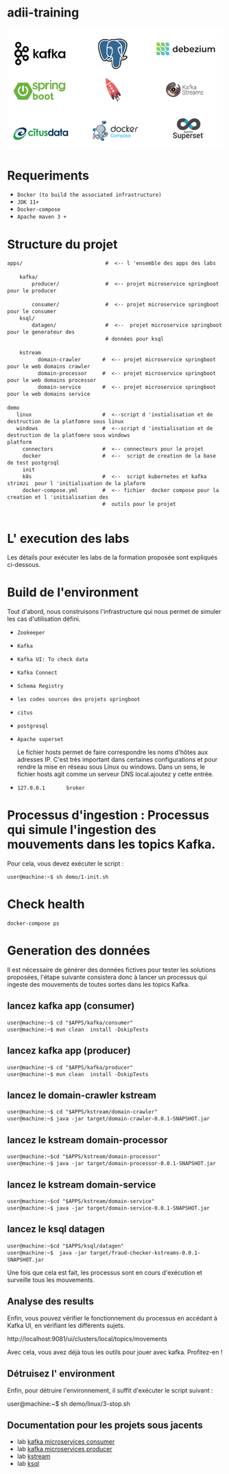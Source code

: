 # adii-training

![](doc/images/im0.png)
# Requeriments
- `Docker (to build the associated infrastructure)`
- `JDK 11+`
- `Docker-compose`
- `Apache maven 3 +`

# Structure du projet


```
apps/                           #  <-- l 'ensemble des apps des labs                        
 
    kafka/
        producer/               #  <-- projet microservice springboot pour le producer
               
        consumer/               #  <-- projet microservice springboot pour le consumer
    ksql/
        datagen/                #  <--  projet microservice springboot pour le generateur des
                                # données pour ksql
               
    kstream    
          domain-crawler       #  <-- projet microservice springboot pour le web domains crawler
          domain-processor     #  <-- projet microservice springboot pour le web domains processor
          domain-service       #  <-- projet microservice springboot pour le web domains service

demo
   linux                       #  <--script d 'instialisation et de destruction de la platfomre sous linux
   windows                     #  <--script d 'instialisation et de destruction de la platfomre sous windows
platform
     connectors                #  <-- connecteurs pour le projet
     docker                    #  <--  script de creation de la base de test postgrsql
     init
     k8s                       #  <--  script kubernetes et kafka strimzi  pour l 'initialisation de la plaform
     docker-compose.yml        #  <-- fichier  docker compose pour la creation et l 'initialisation des
                               #  outils pour le projet


```

#  L' execution des labs
Les détails pour exécuter les labs de la  formation proposée  sont expliqués ci-dessous.

# Build de l'environment
Tout d'abord, nous construisons l'infrastructure qui nous permet de simuler les cas d'utilisation défini.

- `Zookeeper`
- `Kafka`
- `Kafka UI: To check data`
- `Kafka Connect`
- `Schema Registry`
- `les codes sources des projets springboot`
- `citus`
- `postgresql`
- `Apache superset`

 
  Le fichier hosts permet de faire correspondre les noms d'hôtes aux adresses IP. C'est très important dans 
  certaines configurations et pour rendre la mise en réseau sous Linux ou windows. Dans un sens, le fichier hosts agit 
  comme un serveur DNS local.ajoutez y cette entrée.

- `127.0.0.1       broker`

# Processus d'ingestion : Processus qui simule l'ingestion des mouvements dans les topics Kafka.

Pour cela, vous devez exécuter le script :
```shell
user@machine:~$ sh demo/1-init.sh
```
#  Check health

```shell
docker-compose ps
```

# Generation des données
Il est nécessaire de générer des données fictives pour tester les solutions proposées, 
l'étape suivante consistera donc à lancer un processus qui  ingeste des mouvements de toutes sortes dans les topics Kafka.


## lancez kafka app (consumer)
```shell
user@machine:~$ cd "$APPS/kafka/consumer"
user@machine:~$ mvn clean  install -DskipTests
```
## lancez kafka app (producer)
```shell
user@machine:~$ cd "$APPS/kafka/producer"
user@machine:~$ mvn clean  install -DskipTests
```


## lancez le domain-crawler kstream
```shell
user@machine:~$ cd "$APPS/kstream/domain-crawler"
user@machine:~$ java -jar target/domain-crawler-0.0.1-SNAPSHOT.jar
```
## lancez le kstream domain-processor
```shell
user@machine:~$cd "$APPS/kstream/domain-processor"
user@machine:~$ java -jar target/domain-processor-0.0.1-SNAPSHOT.jar
```


## lancez le kstream domain-service
```shell
user@machine:~$cd "$APPS/kstream/domain-service"
user@machine:~$ java -jar target/domain-service-0.0.1-SNAPSHOT.jar
```
## lancez le ksql datagen
```shell
user@machine:~$cd "$APPS/ksql/datagen"
user@machine:~$  java -jar target/fraud-checker-kstreams-0.0.1-SNAPSHOT.jar
```


Une fois que cela est fait, les processus sont en cours d'exécution et surveille tous les
mouvements.

## Analyse des results
Enfin, vous pouvez vérifier le fonctionnement du processus en accédant à Kafka UI,
en vérifiant les différents sujets.

http://localhost:9081/ui/clusters/local/topics/movements


Avec cela, vous avez déjà tous les outils pour jouer avec kafka.
Profitez-en !

## Détruisez l' environment
Enfin, pour détruire l'environnement, il suffit d'exécuter le script suivant :

user@machine:~$ sh demo/linux/3-stop.sh

## Documentation pour les projets sous jacents
- lab [kafka microservices consumer](/doc/README-consumer.md)
- lab [kafka microservices producer](/doc/README-producer.md)
- lab [kstream](/doc/README-kstream.md)
- lab [ksql](/doc/README-ksql.md)